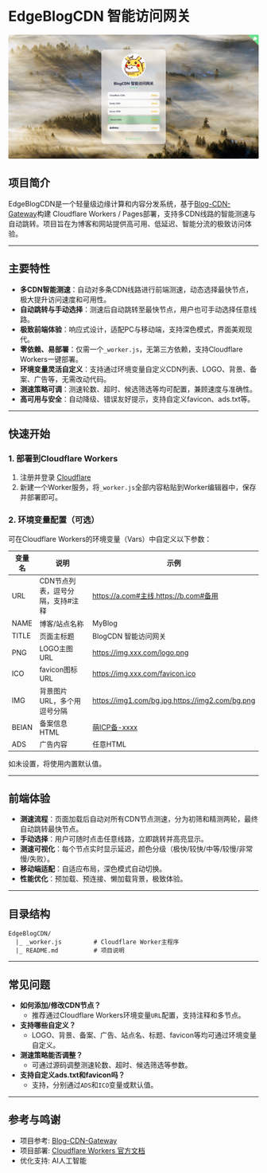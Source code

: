 # **EdgeBlogCDN 智能访问网关** 

![EdgeBlogCDN](./image.png)

## 项目简介

EdgeBlogCDN是一个轻量级边缘计算和内容分发系统，基于[Blog-CDN-Gateway](https://github.com/cmliu/Blog-CDN-Gateway)构建 Cloudflare Workers / Pages部署，支持多CDN线路的智能测速与自动跳转。项目旨在为博客和网站提供高可用、低延迟、智能分流的极致访问体验。

---

## 主要特性

- **多CDN智能测速**：自动对多条CDN线路进行前端测速，动态选择最快节点，极大提升访问速度和可用性。
- **自动跳转与手动选择**：测速后自动跳转至最快节点，用户也可手动选择任意线路。
- **极致前端体验**：响应式设计，适配PC与移动端，支持深色模式，界面美观现代。
- **零依赖、易部署**：仅需一个`_worker.js`，无第三方依赖，支持Cloudflare Workers一键部署。
- **环境变量灵活自定义**：支持通过环境变量自定义CDN列表、LOGO、背景、备案、广告等，无需改动代码。
- **测速策略可调**：测速轮数、超时、候选筛选等均可配置，兼顾速度与准确性。
- **高可用与安全**：自动降级、错误友好提示，支持自定义favicon、ads.txt等。

---

## 快速开始

### 1. 部署到Cloudflare Workers

1. 注册并登录 [Cloudflare](https://dash.cloudflare.com/)
2. 新建一个Worker服务，将`_worker.js`全部内容粘贴到Worker编辑器中，保存并部署即可。

### 2. 环境变量配置（可选）

可在Cloudflare Workers的环境变量（Vars）中自定义以下参数：

| 变量名 | 说明 | 示例 |
|--------|------|------|
| URL    | CDN节点列表，逗号分隔，支持#注释 | https://a.com#主线,https://b.com#备用 |
| NAME   | 博客/站点名称 | MyBlog |
| TITLE  | 页面主标题 | BlogCDN 智能访问网关 |
| PNG    | LOGO主图URL | https://img.xxx.com/logo.png |
| ICO    | favicon图标URL | https://img.xxx.com/favicon.ico |
| IMG    | 背景图片URL，多个用逗号分隔 | https://img1.com/bg.jpg,https://img2.com/bg.png |
| BEIAN  | 备案信息HTML | <a href='https://icp.gov.moe/'>萌ICP备-xxxx</a> |
| ADS    | 广告内容 | 任意HTML |

如未设置，将使用内置默认值。

---

## 前端体验

- **测速流程**：页面加载后自动对所有CDN节点测速，分为初筛和精测两轮，最终自动跳转最快节点。
- **手动选择**：用户可随时点击任意线路，立即跳转并高亮显示。
- **测速可视化**：每个节点实时显示延迟，颜色分级（极快/较快/中等/较慢/非常慢/失败）。
- **移动端适配**：自适应布局，深色模式自动切换。
- **性能优化**：预加载、预连接、懒加载背景，极致体验。

---

## 目录结构

```
EdgeBlogCDN/
  |_ _worker.js         # Cloudflare Worker主程序
  |_ README.md          # 项目说明
```

---

## 常见问题

- **如何添加/修改CDN节点？**
  - 推荐通过Cloudflare Workers环境变量`URL`配置，支持注释和多节点。
- **支持哪些自定义？**
  - LOGO、背景、备案、广告、站点名、标题、favicon等均可通过环境变量自定义。
- **测速策略能否调整？**
  - 可通过源码调整测速轮数、超时、候选筛选等参数。
- **支持自定义ads.txt和favicon吗？**
  - 支持，分别通过`ADS`和`ICO`变量或默认值。

---


## 参考与鸣谢
- 项目参考:  [Blog-CDN-Gateway](https://github.com/cmliu/Blog-CDN-Gateway)
- 项目部署: [Cloudflare Workers 官方文档](https://developers.cloudflare.com/workers/)
- 优化支持:  AI人工智能

